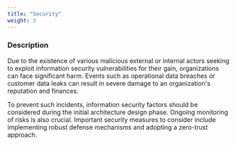 ```yaml
---
title: "Security"
weight: 3
---
```


### **Description**

Due to the existence of various malicious external or internal actors seeking to exploit information security vulnerabilities for their gain, organizations can face significant harm. Events such as operational data breaches or customer data leaks can result in severe damage to an organization's reputation and finances.

To prevent such incidents, information security factors should be considered during the initial architecture design phase. Ongoing monitoring of risks is also crucial. Important security measures to consider include implementing robust defense mechanisms and adopting a zero-trust approach.
